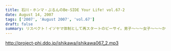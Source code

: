 ```yaml
---
title: 石川・ホンマ・ぶるんのBe-SIDE Your Life! vol.67-2
date: August 14, 2007
tags: ['2007', 'August 2007', 'vol.67']
draft: false
summary: リスペクト！イソヤマ体制として再スタートのビーサイ。男子〜〜〜女子〜〜〜からすると、女性陣の反応がちょっと気になるこちらです・・・いつも以上にくだらないコーナーがスタートしてしまい・・・女性陣からの真摯なる反応メールまってます・・・NAMAE
---
```


http://project-phi.ddo.jp/ishikawa/ishikawa067_2.mp3
